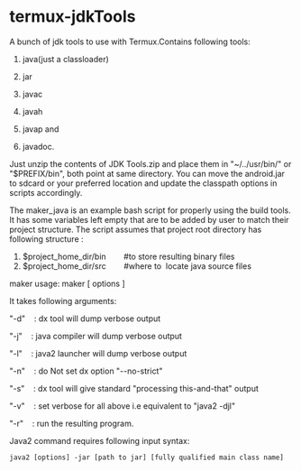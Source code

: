 # termux-jdkTools
A bunch of jdk tools to use with Termux.Contains following tools:
1. java(just a classloader)

2. jar

3. javac

4. javah

5. javap and

6. javadoc. 
 
Just unzip the contents of JDK Tools.zip and place them in 
"~/../usr/bin/" or "$PREFIX/bin", both point at same directory. You can move the android.jar to sdcard or your preferred location and update the classpath options in scripts accordingly.

The maker_java is an example bash script for properly using the build tools. It has some variables left empty that are to be added by user to match their project structure.
The script assumes that project root directory has following structure :

1. $project_home_dir/bin        #to store resulting binary files
2. $project_home_dir/src        #where to  locate java source files

maker usage:
maker [ options ]

It takes following arguments: 

"-d"    : dx tool will dump verbose output

"-j"    : java compiler will dump verbose output

"-l"    : java2 launcher will dump verbose output

"-n"    : do Not set dx option "--no-strict"

"-s"    : dx tool will give standard "processing this-and-that" output

"-v"    : set verbose for all above i.e equivalent to "java2 -djl"

"-r"    : run the resulting program.

Java2 command requires following input syntax:

`java2 [options] -jar [path to jar] [fully qualified main class name]`

